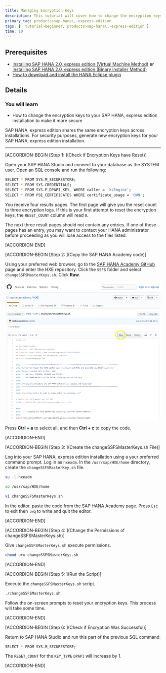 ```yaml
---
title: Managing Encryption Keys
description: This tutorial will cover how to change the encryption keys to your SAP HANA, express edition installation.
primary_tag: products>sap-hana\,-express-edition
tags: [  tutorial>beginner, products>sap-hana\,-express-edition ]
time: 10
---
```


## Prerequisites  
  - [Installing SAP HANA 2.0, express edition (Virtual Machine Method)](https://www.sap.com/developer/tutorials/hxe-ua-installing-vm-image.html) **or**
 [Installing SAP HANA 2.0, express edition (Binary Installer Method)](https://www.sap.com/developer/tutorials/hxe-ua-installing-binary.html)
  - [How to download and install the HANA Eclipse plugin](https://www.sap.com/developer/tutorials/hxe-howto-eclipse.html)


## Details
### You will learn  
  - How to change the encryption keys to your SAP HANA, express edition installation to make it more secure

SAP HANA, express edition shares the same encryption keys across installations. For security purposes, generate new encryption keys for your SAP HANA, express edition installation.

---

[ACCORDION-BEGIN [Step 1: ](Check if Encryption Keys have Reset)]

Open your SAP HANA Studio and connect to your database as the SYSTEM user. Open an SQL console and run the following:

```bash
SELECT * FROM SYS.M_SECURESTORE;
SELECT * FROM SYS.CREDENTIALS;
SELECT * FROM SYS.P_DPAPI_KEY_ WHERE caller = 'XsEngine';
SELECT * FROM PSE_CERTIFICATES WHERE certificate_usage = 'OWN';
```

You receive four results pages. The first page will give you the reset count to three encryption logs. If this is your first attempt to reset the encryption keys, the `RESET_COUNT` column will read `0`.

The next three result pages should not contain any entries. If one of these pages has an entry, you may want to contact your HANA administrator before proceeding as you will lose access to the files listed.


[ACCORDION-END]

[ACCORDION-BEGIN [Step 2: ](Copy the SAP HANA Academy code)]

Using your preferred web browser, go to the [SAP HANA Academy GitHub](https://github.com/saphanaacademy) page and enter the HXE repository. Click the `SSFS` folder and select `changeSSFSMasterKeys.sh`. Click **Raw**.

![SAP HANA Academy GitHub](github_page.png)

Press **Ctrl + a** to select all, and then **Ctrl + c** to copy the code.


[ACCORDION-END]

[ACCORDION-BEGIN [Step 3: ](Create the changeSSFSMasterKeys.sh File)]

Log into your SAP HANA, express edition installation using a your preferred command prompt. Log in as `hxeadm`. In the `/usr/sap/HXE/home` directory, create the `changeSSFSMasterKey.sh` file.

```bash
su -l hxeadm
```

```bash
cd /usr/sap/HXE/home
```

```bash
vi changeSSFSMasterKeys.sh
```

In the editor, paste the code from the SAP HANA Academy page. Press `Esc` to exit then `:wq` to write and quit the editor.


[ACCORDION-END]

[ACCORDION-BEGIN [Step 4: ](Change the Permissions of changeSSFSMasterKeys.sh)]

Give `changeSSFSMasterKeys.sh` execute permissions.

```bash
chmod u+x changeSSFSMasterKeys.sh
```


[ACCORDION-END]

[ACCORDION-BEGIN [Step 5: ](Run the Script)]

Execute the `changeSSFSMasterKeys.sh` script.

```bash
./changeSSFSMasterKeys.sh
```

Follow the on-screen prompts to reset your encryption keys. This process will take some time.


[ACCORDION-END]

[ACCORDION-BEGIN [Step 6: ](Check if Encryption Was Successful)]

Return to SAP HANA Studio and run this part of the previous SQL command:

```bash
SELECT * FROM SYS.M_SECURESTORE;
```

The `RESET_COUNT` for the `KEY_TYPE` `DPAPI` will increase by 1.


[ACCORDION-END]

